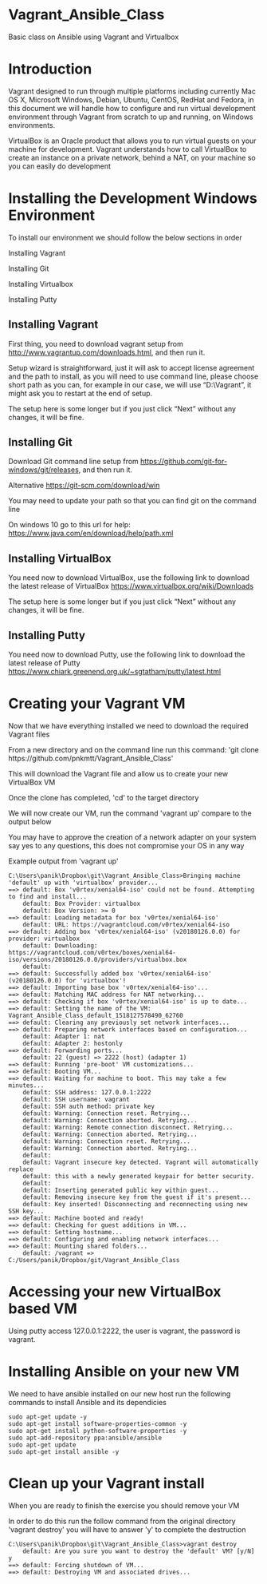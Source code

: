 # Vagrant_Ansible_Class
Basic class on Ansible using Vagrant and Virtualbox

<h1>Introduction</h1>

<p>Vagrant designed to run through multiple platforms including currently Mac OS X, Microsoft Windows, Debian, Ubuntu, CentOS, RedHat and Fedora, in this document we will handle how to configure and run virtual development environment through Vagrant from scratch to up and running, on Windows environments.</p>

<p> VirtualBox is an Oracle product that allows you to run virtual guests on your machine for development.  Vagrant understands how to call VirtualBox to create an instance on a private network, behind a NAT, on your machine so you can easily do development </p>


<h1>Installing the Development Windows Environment</h1>

<p>To install our environment we should follow the below sections in order</p>

<p>Installing Vagrant</p>

<p>Installing Git </p>

<p>Installing Virtualbox</p>

<p>Installing Putty</p>


<h2>Installing Vagrant</h2>

<p>First thing, you need to download vagrant setup from <a href="http://www.vagrantup.com/downloads.html">http://www.vagrantup.com/downloads.html</a>, and then run it.</p>

<p>Setup wizard is straightforward, just it will ask to accept license agreement and the path to install, as you will need to use command line, please choose short path as you can, for example in our case, we will use “D:\Vagrant”, it might ask you to restart at the end of setup.</p>

<p>The setup here is some longer but if you just click “Next” without any changes, it will be fine.</p>

<h2>Installing Git</h2>

<p>Download Git command line setup from <a href="https://github.com/git-for-windows/git/releases">https://github.com/git-for-windows/git/releases</a>, and then run it.</p>

<p> Alternative <a href="https://git-scm.com/download/win">https://git-scm.com/download/win</a> </p>

<p>You may need to update your path so that you can find git on the command line</p>

<p>On windows 10 go to this url for help:  <a href="https://www.java.com/en/download/help/path.xml">https://www.java.com/en/download/help/path.xml</a></p>

<h2>Installing VirtualBox</h2>

<p>You need now to download VirtualBox, use the following link to download the latest release of VirtualBox <a href="https://www.virtualbox.org/wiki/Downloads">https://www.virtualbox.org/wiki/Downloads</a></p>

<p>The setup here is some longer but if you just click “Next” without any changes, it will be fine.</p>

<h2>Installing Putty</h2>

<p>You need now to download Putty, use the following link to download the latest release of Putty <a href="https://www.chiark.greenend.org.uk/~sgtatham/putty/latest.html">https://www.chiark.greenend.org.uk/~sgtatham/putty/latest.html</a></p>

<h1> Creating your Vagrant VM</h1>

<p>Now that we have everything installed we need to download the required Vagrant files</p>

<p>From a new directory and on the command line run this command: 'git clone https://github.com/pnkmtt/Vagrant_Ansible_Class'</p>

<p>This will download the Vagrant file and allow us to create your new VirtualBox VM</p>

<p>Once the clone has completed, 'cd' to the target directory</p>

<p>We will now create our VM, run the command 'vagrant up' compare to the output below</p>

<p>You may have to approve the creation of a network adapter on your system say yes to any questions, this does not compromise your OS in any way</p>

Example output from 'vagrant up'

```
C:\Users\panik\Dropbox\git\Vagrant_Ansible_Class>Bringing machine 'default' up with 'virtualbox' provider...
==> default: Box 'v0rtex/xenial64-iso' could not be found. Attempting to find and install...
    default: Box Provider: virtualbox
    default: Box Version: >= 0
==> default: Loading metadata for box 'v0rtex/xenial64-iso'
    default: URL: https://vagrantcloud.com/v0rtex/xenial64-iso
==> default: Adding box 'v0rtex/xenial64-iso' (v20180126.0.0) for provider: virtualbox
    default: Downloading: https://vagrantcloud.com/v0rtex/boxes/xenial64-iso/versions/20180126.0.0/providers/virtualbox.box
    default:
==> default: Successfully added box 'v0rtex/xenial64-iso' (v20180126.0.0) for 'virtualbox'!
==> default: Importing base box 'v0rtex/xenial64-iso'...
==> default: Matching MAC address for NAT networking...
==> default: Checking if box 'v0rtex/xenial64-iso' is up to date...
==> default: Setting the name of the VM: Vagrant_Ansible_Class_default_1518127578490_62760
==> default: Clearing any previously set network interfaces...
==> default: Preparing network interfaces based on configuration...
    default: Adapter 1: nat
    default: Adapter 2: hostonly
==> default: Forwarding ports...
    default: 22 (guest) => 2222 (host) (adapter 1)
==> default: Running 'pre-boot' VM customizations...
==> default: Booting VM...
==> default: Waiting for machine to boot. This may take a few minutes...
    default: SSH address: 127.0.0.1:2222
    default: SSH username: vagrant
    default: SSH auth method: private key
    default: Warning: Connection reset. Retrying...
    default: Warning: Connection aborted. Retrying...
    default: Warning: Remote connection disconnect. Retrying...
    default: Warning: Connection aborted. Retrying...
    default: Warning: Connection reset. Retrying...
    default: Warning: Connection aborted. Retrying...
    default:
    default: Vagrant insecure key detected. Vagrant will automatically replace
    default: this with a newly generated keypair for better security.
    default:
    default: Inserting generated public key within guest...
    default: Removing insecure key from the guest if it's present...
    default: Key inserted! Disconnecting and reconnecting using new SSH key...
==> default: Machine booted and ready!
==> default: Checking for guest additions in VM...
==> default: Setting hostname...
==> default: Configuring and enabling network interfaces...
==> default: Mounting shared folders...
    default: /vagrant => C:/Users/panik/Dropbox/git/Vagrant_Ansible_Class

```

<h1> Accessing your new VirtualBox based VM </h1>

<p>  Using putty access 127.0.0.1:2222, the user is vagrant, the password is vagrant.

<h1>Installing Ansible on your new VM</h1>

<p>We need to have ansible installed on our new host run the following commands to install Ansible and its dependicies</p>

```
sudo apt-get update -y
sudo apt-get install software-properties-common -y
sudo apt-get install python-software-properties -y
sudo apt-add-repository ppa:ansible/ansible
sudo apt-get update
sudo apt-get install ansible -y

```

<h1>Clean up your Vagrant install</h1>

<p>When you are ready to finish the exercise you should remove your VM</p>

<p>In order to do this run the follow command from the original directory 'vagrant destroy'  you will have to answer 'y' to complete the destruction</p>

```
C:\Users\panik\Dropbox\git\Vagrant_Ansible_Class>vagrant destroy
    default: Are you sure you want to destroy the 'default' VM? [y/N] y
==> default: Forcing shutdown of VM...
==> default: Destroying VM and associated drives...
```


